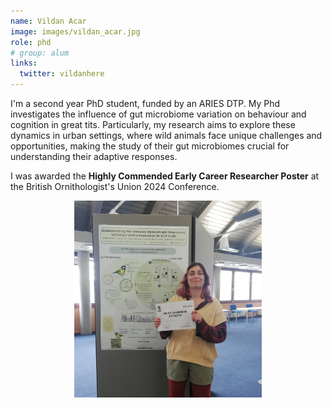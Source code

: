 ```yaml
---
name: Vildan Acar
image: images/vildan_acar.jpg
role: phd
# group: alum
links:
  twitter: vildanhere
---
```


I'm a second year PhD student, funded by an ARIES DTP. My Phd investigates the influence of gut microbiome variation on behaviour and cognition in great tits. Particularly, my research aims to explore these dynamics in urban settings, where wild animals face unique challenges and opportunities, making the study of their gut microbiomes crucial for understanding their adaptive responses.

I was awarded the **Highly Commended Early Career Researcher Poster** at the British Ornithologist's Union 2024 Conference.  
<p align="center">
  <img src="/images/vildan_poster.jpg" alt="Vildan Acar Best Poster at BOU2024" width="300" />
</p>
